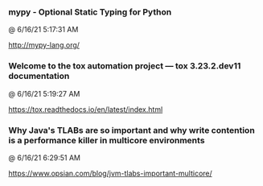 ﻿

### mypy - Optional Static Typing for Python
@ 6/16/21 5:17:31 AM

http://mypy-lang.org/



### Welcome to the tox automation project — tox 3.23.2.dev11 documentation
@ 6/16/21 5:19:27 AM

https://tox.readthedocs.io/en/latest/index.html



### Why Java's TLABs are so important and why write contention is a performance killer in multicore environments
@ 6/16/21 6:29:51 AM

https://www.opsian.com/blog/jvm-tlabs-important-multicore/

